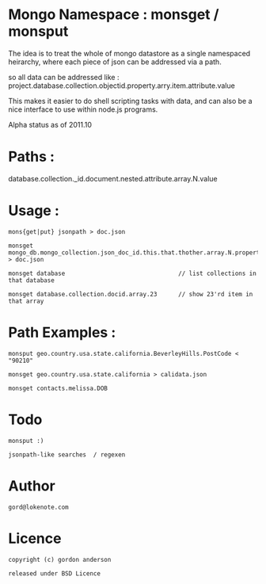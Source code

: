 Mongo Namespace : monsget / monsput
========

The idea is to treat the whole of mongo datastore as a single namespaced heirarchy,
where each piece of json can be addressed via a path.

so all data can be addressed like : project.database.collection.objectid.property.arry.item.attribute.value

This makes it easier to do shell scripting tasks with data,
and can also be a nice interface to use within node.js programs.

Alpha status as of 2011.10


Paths :
========

database.collection._id.document.nested.attribute.array.N.value


Usage :
========

    mons{get|put} jsonpath > doc.json

    monsget mongo_db.mongo_collection.json_doc_id.this.that.thother.array.N.property > doc.json

    monsget database                                // list collections in that database

    monsget database.collection.docid.array.23      // show 23'rd item in that array


Path Examples :
========

    monsput geo.country.usa.state.california.BeverleyHills.PostCode < "90210"

    monsget geo.country.usa.state.california > calidata.json

    monsget contacts.melissa.DOB


Todo
========

    monsput :)
   
    jsonpath-like searches  / regexen


Author
========

    gord@lokenote.com


Licence 
========

    copyright (c) gordon anderson

    released under BSD Licence
